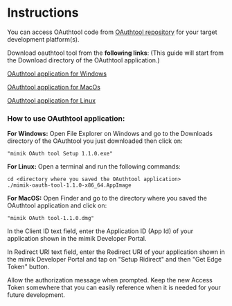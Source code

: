 # Instructions

You can access OAuthtool code from [OAuthtool repository](https://github.com/mimikgit/oauthtool) for your target development platform(s).

Download oauthtool tool from the <b>following links</b>: (This guide will start from the Download directory of the OAuthtool application.)

[OAuthtool application for Windows](https://github.com/mimikgit/oauthtool/releases/download/untagged-a89d4d7f62d358e9efb8/mimik.OAuth.tool.Setup.1.0.0.exe)

[OAuthtool application for MacOs](https://github.com/mimikgit/oauthtool/releases/download/untagged-a89d4d7f62d358e9efb8/mimik.OAuth.tool-1.0.0.dmg)

[OAuthtool application for Linux](https://github.com/mimikgit/oauthtool/releases/download/untagged-a89d4d7f62d358e9efb8/mimik-oauth-tool-1.0.0-x86_64.AppImage)

<h3>How to use OAuthtool application:</h3>

<b>For Windows:</b> Open File Explorer on Windows and go to the Downloads directory of the OAuthtool you just downloaded then click on:
```
"mimik OAuth tool Setup 1.1.0.exe"
```

<b>For Linux:</b> Open a terminal and run the following commands:
```
cd <directory where you saved the OAuthtool application>
./mimik-oauth-tool-1.1.0-x86_64.AppImage
```

<b>For MacOS:</b> Open Finder and go to the directory where you saved the OAuthtool application and click on:
```
"mimik OAuth tool-1.1.0.dmg"

```

In the Client ID text field, enter the Application ID (App Id) of your application shown in the mimik Developer Portal.

In Redirect URI text field,  enter the Redirect URI of your application shown in the mimik Developer Portal and tap on "Setup Ridirect" and then "Get Edge Token" button.

Allow the authorization message when prompted. Keep the new Access Token somewhere that you can easily reference when it is needed for your future development.
